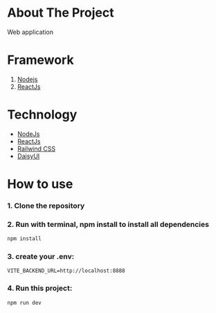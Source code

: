# About The Project

Web application

# Framework

1. [Nodejs](https://nodejs.org/en/)
2. [ReactJs](https://react.dev/)

# Technology

- [NodeJs](https://nodejs.org/id)
- [ReactJs](https://react.dev/)
- [Railwind CSS](https://tailwindcss.com/)
- [DaisyUI](https://daisyui.com/)

# How to use

### 1. Clone the repository

### 2. Run with terminal, npm install to install all dependencies

```bash
npm install
```

### 3. create your .env:

```env
VITE_BACKEND_URL=http://localhost:8888

```

### 4. Run this project:

```bash
npm run dev
```
